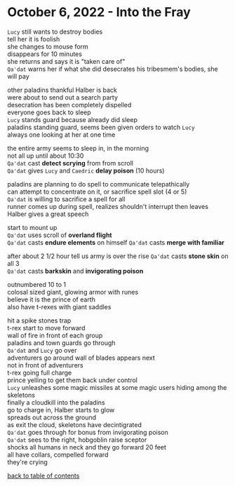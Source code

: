 # October 6, 2022 - Into the Fray

`Lucy` still wants to destroy bodies  
tell her it is foolish  
she changes to mouse form  
disappears for 10 minutes  
she returns and says it is "taken care of"  
`Qa'dat` warns her if what she did desecrates his tribesmem's bodies, she will pay  

other paladins thankful Halber is back  
were about to send out a search party  
desecration has been completely dispelled  
everyone goes back to sleep  
`Lucy` stands guard because already did sleep  
paladins standing guard, seems been given orders to watch `Lucy`  
always one looking at her at one time  

the entire army seems to sleep in, in the morning  
not all up until about 10:30  
`Qa'dat` cast **detect scrying** from from scroll  
`Qa'dat` gives `Lucy` and `Caedric` **delay poison** (10 hours)  

paladins are planning to do spell to communicate telepathically  
can attempt to concentrate on it, or sacrifice spell slot (4 or 5)  
`Qa'dat` is willing to sacrifice a spell for all  
runner comes up during spell, realizes shouldn't interrupt then leaves  
Halber gives a great speech  

start to mount up  
`Qa'dat` uses scroll of **overland flight**  
`Qa'dat` casts **endure elements** on himself
`Qa'dat` casts **merge with familiar**  

after about 2 1/2 hour tell us army is over the rise
`Qa'dat` casts **stone skin** on all 3  
`Qa'dat` casts **barkskin** and **invigorating poison**  

outnumbered 10 to 1  
colosal sized giant, glowing armor with runes  
believe it is the prince of earth   
also have t-rexes with giant saddles  

hit a spike stones trap  
t-rex start to move forward  
wall of fire in front of each group  
paladins and town guards go through  
`Qa'dat` and `Lucy` go over  
adventurers go around
wall of blades appears next  
not in front of adventurers  
t-rex going full charge  
prince yelling to get them back under control  
`Lucy` unleashes some magic missiles at some magic users hiding among the skeletons  
finally a cloudkill into the paladins  
go to charge in, Halber starts to glow  
spreads out across the ground  
as exit the cloud, skeletons have decintigrated  
`Qa'dat` goes through for bonus from invigorating poison  
`Qa'dat` sees to the right, hobgoblin raise sceptor  
shocks all humans in neck and they go forward 20 feet  
all have collars, compelled forward  
they're crying  

[back to table of contents](/sessions/README.md)
